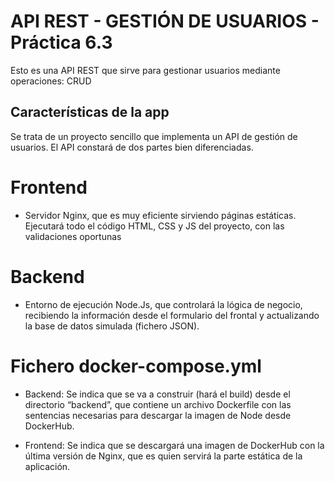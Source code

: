 # API REST - GESTIÓN DE USUARIOS - Práctica 6.3

Esto es una API REST que sirve para gestionar usuarios mediante operaciones: CRUD

## Características de la app

Se trata de un proyecto sencillo que implementa un API de gestión de usuarios. El API constará de dos partes bien diferenciadas.

# Frontend
- Servidor Nginx, que es muy eficiente sirviendo páginas estáticas. Ejecutará todo el código HTML, CSS y JS del proyecto, con las validaciones oportunas

# Backend
- Entorno de ejecución Node.Js, que controlará la lógica de negocio, recibiendo la información desde el formulario del frontal y actualizando la base de datos simulada (fichero JSON).

# Fichero docker-compose.yml
- Backend: Se indica que se va a construir (hará el build) desde el directorio “backend”, que contiene un archivo Dockerfile con las sentencias necesarias para descargar la imagen de Node desde DockerHub.

- Frontend: Se indica que se descargará una imagen de DockerHub con la última versión de Nginx, que es quien servirá la parte estática de la aplicación.